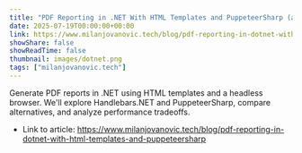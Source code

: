 ```yaml
---
title: "PDF Reporting in .NET With HTML Templates and PuppeteerSharp (and it's free)"
date: 2025-07-19T00:00:00+00:00
link: https://www.milanjovanovic.tech/blog/pdf-reporting-in-dotnet-with-html-templates-and-puppeteersharp
showShare: false
showReadTime: false
thumbnail: images/dotnet.png
tags: ["milanjovanovic.tech"]
---
```

Generate PDF reports in .NET using HTML templates and a headless browser. We'll explore Handlebars.NET and PuppeteerSharp, compare alternatives, and analyze performance tradeoffs.

- Link to article: https://www.milanjovanovic.tech/blog/pdf-reporting-in-dotnet-with-html-templates-and-puppeteersharp